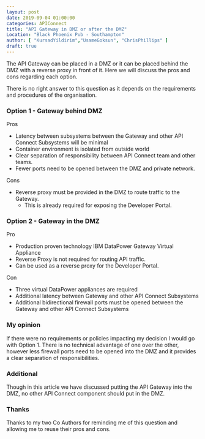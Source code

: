 ```yaml
---
layout: post
date: 2019-09-04 01:00:00
categories: APIConnect
title: "API Gateway in DMZ or after the DMZ"
Location: "Black Phoenix Pub - Southampton"
author: [ "KursadYildirim","UsameGoksun", "ChrisPhillips" ]
draft: true
---
```

The API Gateway can be placed in a DMZ or it can be placed behind the DMZ with a reverse proxy in front of it. Here we will discuss the pros and cons regarding each option.

<!--more-->

There is no right answer to this question as it depends on the requirements and procedures of the organisation.

### Option 1 - Gateway behind DMZ




Pros
* Latency between subsystems between the Gateway and other API Connect Subsystems will be minimal
* Container environment is isolated from outside world
* Clear separation of responsibility between API Connect team and other teams.
* Fewer ports need to be opened between the DMZ and private network.

Cons
* Reverse proxy must be provided in the DMZ to route traffic to the Gateway.
  * This is already required for exposing the Developer Portal.

### Option 2 - Gateway in the DMZ



Pro
* Production proven technology IBM DataPower Gateway Virtual Appliance
* Reverse Proxy is not required for routing API traffic.
* Can be used as a reverse proxy for the Developer Portal.

Con
* Three virtual DataPower appliances are required
* Additional latency between Gateway and other API Connect Subsystems
* Additional bidirectional firewall ports must be opened between the Gateway and other API Connect Subsystems




### My opinion
If there were no requirements or policies impacting my decision I would go with Option 1. There is no technical advantage of one over the other, however less firewall ports need to be opened into the DMZ and it provides a clear separation of responsibilities.

### Additional
Though in this article we have discussed putting the API Gateway into the DMZ, no other API Connect component should put in the DMZ.

### Thanks
Thanks to my two Co Authors for reminding me of this question and allowing me to reuse their pros and cons. 
